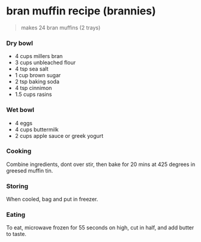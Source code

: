 # bran muffin recipe (brannies)

> makes 24 bran muffins (2 trays)

### Dry bowl

- 4 cups millers bran
- 3 cups unbleached flour
- 4 tsp sea salt
- 1 cup brown sugar
- 2 tsp baking soda
- 4 tsp cinnimon
- 1.5 cups rasins

### Wet bowl

- 4 eggs
- 4 cups buttermilk
- 2 cups apple sauce or greek yogurt

### Cooking

Combine ingredients, dont over stir, then bake for 20 mins at 425 degrees in greesed muffin tin.

### Storing

When cooled, bag and put in freezer. 

### Eating

To eat, microwave frozen for 55 seconds on high, cut in half, and add butter to taste.
